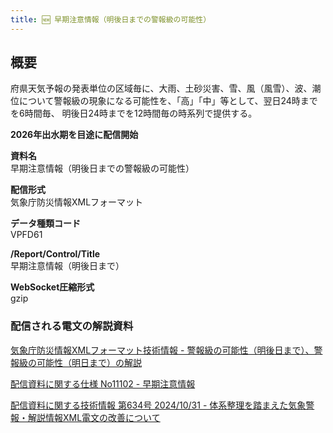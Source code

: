 ```yaml
---
title: 🆕 早期注意情報（明後日までの警報級の可能性）
---
```


## 概要
府県天気予報の発表単位の区域毎に、大雨、土砂災害、雪、風（風雪）、波、潮位について警報級の現象になる可能性を、「高」「中」等として、翌日24時までを6時間毎、
明後日24時までを12時間毎の時系列で提供する。

**2026年出水期を目途に配信開始**

**資料名** <br/>
早期注意情報（明後日までの警報級の可能性）
 
**配信形式** <br/>
気象庁防災情報XMLフォーマット

**データ種類コード** <br/>
VPFD61

**/Report/Control/Title** <br/>
早期注意情報（明後日まで）
 
**WebSocket圧縮形式** <br/>
gzip

### 配信される電文の解説資料
[気象庁防災情報XMLフォーマット技術情報 - 警報級の可能性（明後日まで）、警報級の可能性（明日まで）の解説](https://dmdata.jp/docs/jma/manual/0305-0305.pdf) 
 
 
[配信資料に関する仕様 No11102 - 早期注意情報](https://www.data.jma.go.jp/suishin/shiyou/pdf/no11102)


[配信資料に関する技術情報 第634号 2024/10/31 - 体系整理を踏まえた気象警報・解説情報XML電文の改善について](https://dmdata.jp/docs/jma/technical/634.pdf)
